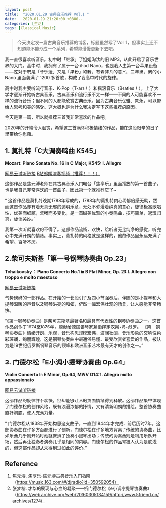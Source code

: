 ```yaml
---
layout: post
title:  "2020.01.29 古典音乐推荐 Vol.1 "
date:   2020-01-29 21:20:00 +0800--
categories: [生活]
tags: [Classical Music]
---
```



> 今天决定发一篇古典音乐推荐的博客，标题虽然写了Vol. 1，但事实上还不知道能不能形成一个系列，希望能慢慢更新下去吧。

我一直很喜欢听音乐。初中时「继承」了姐姐淘汰的旧 MP3，从此开启了音乐世界的大门。高中时，我拥有了属于一台 iPod Nano，也是我人生第一台苹果设备——这对于既是「音乐迷」又是「果粉」的我，有着非凡的意义。三年里，我的小 Nano 里面装满了 1200 多首歌，构成了我高中时代的旋律。

高中时我主要听流行音乐、K-Pop（T-ara！）和摇滚音乐（Beatles！），上了大学才逐渐开始听古典音乐。古典音乐和流行乐不太一样——不同的人可能喜欢不一样的流行音乐；但不同的人都能欣赏古典音乐。因为古典音乐优雅、隽永，可以带给人思考和美的感受。这大概也是为什么我决定写下这些推荐的原因。

今天是第一篇，所以就推荐三首我非常喜欢的作品吧。

2020年的开端令人沮丧，希望这三首满怀积极情绪的作品，能在这段艰辛的日子里带给你慰藉。

## 1. 莫扎特「C大调奏鸣曲 K545」

**Mozart: Piano Sonata No. 16 in C Major, K545: I. Allegro** 

[网易云试听链接](https://music.163.com/song?id=536086195&userid=41254148)
[B站郎朗演奏视频（推荐！！！）](https://www.bilibili.com/video/av56878759/)

这部作品是焦元溥老师在其古典音乐入门电台「焦享乐」里面播放的第一首曲子，也是我自己非常喜欢的一首曲子，因此第一个就推荐它了~

 “ 这首作品是莫扎特晚期1788年写成的，1788年的莫扎特内心阴郁倍感无助，然而这首作品却有着天真无邪的透明乐章，无处不弥漫着纯真的童心，旋律极富歌唱性，优美而细腻，流畅而多变化，是一首甜美优雅的小奏鸣曲，技巧简单，返璞归真，旋律美妙。”

我第一次听就喜欢的不得了。这部作品流畅，欢快，给听者无比纯净的感觉，听完心中充满开朗的情绪。事实上，莫扎特的风格就是这样的，他的作品里永远充满了希望。百听不厌。

## 2.柴可夫斯基「第一号钢琴协奏曲 Op.23」

**Tchaikovsky： Piano Concerto No.1 in B Flat Minor, Op. 23:I. Allegro non troppo e molto maestoso**

[网易云试听链接](https://music.163.com/song?id=426107885&userid=41254148)

气势磅礴的一部作品。在开始的一长段引子及四小节强奏后，伴随的是小提琴和大提琴温暖的声音以及钢琴洪亮的和弦，俨然一幅宏伟壮观的场景，让人感觉非常畅快。

“《第一钢琴协奏曲》是柴可夫斯基最著名和最具有代表性的钢琴协奏曲之一。这首作品创作于1874至1875年，题献给德国钢琴家兼指挥家汉斯•冯•彪罗。
《第一钢琴协奏曲》情绪开朗、乐观，音乐构思规模宏伟，波澜壮阔，音乐形象的交响性色彩斑斓，绚丽辉煌。这是钢琴协奏曲中最通俗易懂、最受欣赏者喜爱的作品，被认为是19世纪俄罗斯钢琴音乐的顶峰和欧洲音乐艺术最有天才的创作之一。”

## 3. 门德尔松「E小调小提琴协奏曲 Op.64」

**Violin Concerto In E Minor, Op.64, MWV O14:1. Allegro molto appassionato** 

[网易云试听链接](https://music.163.com/song?id=2123602&userid=41254148)

这部作品的旋律并不欢快，但却能够让人的负面情绪得到释放。这部作品集中体现了门德尔松的创作风格，既有浪漫浓郁的抒情，又有清新明朗的描绘。整首协奏曲直抒胸臆，使人充满力量。

“ 门德尔松从1838年开始构思这支曲子，一直到1844年才完成，前后历时7年。这部协奏曲在许多方面都进行了创新，门德尔松在许多地方背离了传统的协奏曲，比如乐曲几乎刚开始时他就安排了独奏小提琴出场；传统的协奏曲则是利用乐队开场，然后再让独奏者演奏几乎是相同的内容。门德尔松的作品常被人认为是肤浅的，但这部作品却从未得到过如此的评价。”

## Reference
1. 焦元溥. 焦享乐-焦元溥古典音乐入门指南（https://music.163.com/#/djradio?id=350592054）
2. 张梦榕. 才华的展现与心血的凝聚——析门德尔松《e小调小提琴协奏曲》（https://web.archive.org/web/20160305134159/http://www.5friend.cn/archives/1274）